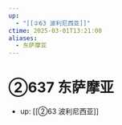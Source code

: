 ```yaml
---
up:
  - "[[②63 波利尼西亚]]"
ctime: 2025-03-01T13:21:00
aliases:
  - 东萨摩亚
---
```


# ②637 东萨摩亚

- up: [[②63 波利尼西亚]]
